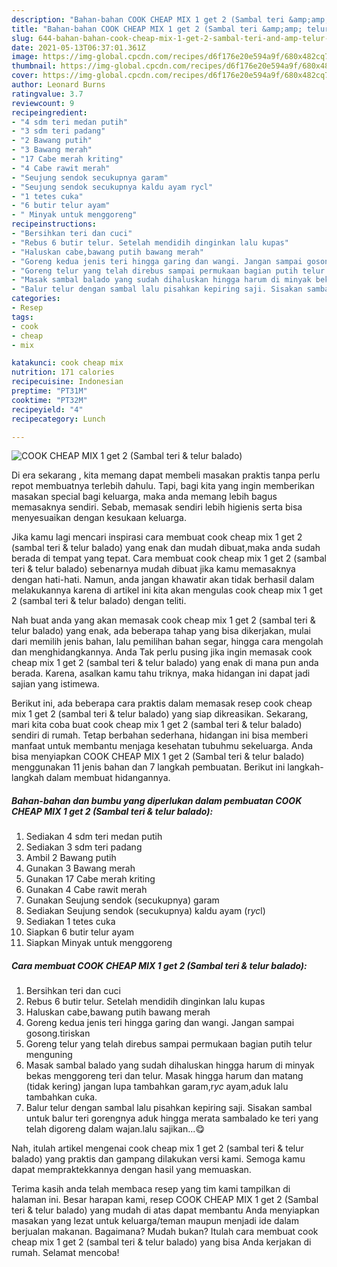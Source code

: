 ```yaml
---
description: "Bahan-bahan COOK CHEAP MIX 1 get 2 (Sambal teri &amp;amp; telur balado) Sederhana dan Mudah Dibuat"
title: "Bahan-bahan COOK CHEAP MIX 1 get 2 (Sambal teri &amp;amp; telur balado) Sederhana dan Mudah Dibuat"
slug: 644-bahan-bahan-cook-cheap-mix-1-get-2-sambal-teri-and-amp-telur-balado-sederhana-dan-mudah-dibuat
date: 2021-05-13T06:37:01.361Z
image: https://img-global.cpcdn.com/recipes/d6f176e20e594a9f/680x482cq70/cook-cheap-mix-1-get-2-sambal-teri-telur-balado-foto-resep-utama.jpg
thumbnail: https://img-global.cpcdn.com/recipes/d6f176e20e594a9f/680x482cq70/cook-cheap-mix-1-get-2-sambal-teri-telur-balado-foto-resep-utama.jpg
cover: https://img-global.cpcdn.com/recipes/d6f176e20e594a9f/680x482cq70/cook-cheap-mix-1-get-2-sambal-teri-telur-balado-foto-resep-utama.jpg
author: Leonard Burns
ratingvalue: 3.7
reviewcount: 9
recipeingredient:
- "4 sdm teri medan putih"
- "3 sdm teri padang"
- "2 Bawang putih"
- "3 Bawang merah"
- "17 Cabe merah kriting"
- "4 Cabe rawit merah"
- "Seujung sendok secukupnya garam"
- "Seujung sendok secukupnya kaldu ayam rycl"
- "1 tetes cuka"
- "6 butir telur ayam"
- " Minyak untuk menggoreng"
recipeinstructions:
- "Bersihkan teri dan cuci"
- "Rebus 6 butir telur. Setelah mendidih dinginkan lalu kupas"
- "Haluskan cabe,bawang putih bawang merah"
- "Goreng kedua jenis teri hingga garing dan wangi. Jangan sampai gosong.tiriskan"
- "Goreng telur yang telah direbus sampai permukaan bagian putih telur menguning"
- "Masak sambal balado yang sudah dihaluskan hingga harum di minyak bekas menggoreng teri dan telur. Masak hingga harum dan matang (tidak kering) jangan lupa tambahkan garam,r*yc* ayam,aduk lalu tambahkan cuka."
- "Balur telur dengan sambal lalu pisahkan kepiring saji. Sisakan sambal untuk balur teri gorengnya aduk hingga merata sambalado ke teri yang telah digoreng dalam wajan.lalu sajikan...😋"
categories:
- Resep
tags:
- cook
- cheap
- mix

katakunci: cook cheap mix 
nutrition: 171 calories
recipecuisine: Indonesian
preptime: "PT31M"
cooktime: "PT32M"
recipeyield: "4"
recipecategory: Lunch

---
```



![COOK CHEAP MIX 1 get 2 (Sambal teri &amp; telur balado)](https://img-global.cpcdn.com/recipes/d6f176e20e594a9f/680x482cq70/cook-cheap-mix-1-get-2-sambal-teri-telur-balado-foto-resep-utama.jpg)

Di era  sekarang , kita memang dapat membeli masakan praktis tanpa perlu repot membuatnya terlebih dahulu. Tapi, bagi kita yang ingin memberikan masakan special bagi keluarga, maka anda memang lebih bagus memasaknya sendiri. Sebab, memasak sendiri lebih higienis serta bisa menyesuaikan dengan kesukaan keluarga.

Jika kamu lagi mencari inspirasi cara membuat cook cheap mix 1 get 2 (sambal teri &amp; telur balado) yang enak dan mudah dibuat,maka anda sudah berada di tempat yang tepat. Cara membuat cook cheap mix 1 get 2 (sambal teri &amp; telur balado)  sebenarnya mudah dibuat jika kamu memasaknya dengan hati-hati. Namun, anda jangan khawatir akan tidak berhasil dalam melakukannya 
karena di artikel ini kita akan mengulas cook cheap mix 1 get 2 (sambal teri &amp; telur balado) dengan teliti.  



Nah buat anda yang akan memasak cook cheap mix 1 get 2 (sambal teri &amp; telur balado) yang enak, ada beberapa tahap yang bisa dikerjakan, mulai dari memilih jenis bahan, lalu pemilihan bahan segar, hingga cara mengolah dan menghidangkannya. Anda Tak perlu pusing jika ingin memasak cook cheap mix 1 get 2 (sambal teri &amp; telur balado) yang enak di mana pun anda berada. Karena, asalkan kamu  tahu triknya, maka hidangan ini dapat jadi sajian yang istimewa.

Berikut ini, ada beberapa cara praktis  dalam memasak resep cook cheap mix 1 get 2 (sambal teri &amp; telur balado) yang siap dikreasikan. Sekarang, mari kita coba buat cook cheap mix 1 get 2 (sambal teri &amp; telur balado) sendiri di rumah. Tetap berbahan sederhana, hidangan ini bisa memberi manfaat untuk membantu menjaga kesehatan tubuhmu sekeluarga. Anda bisa menyiapkan COOK CHEAP MIX 1 get 2 (Sambal teri &amp; telur balado) menggunakan 11 jenis bahan dan 7 langkah pembuatan. Berikut ini langkah-langkah dalam membuat hidangannya.

<!--inarticleads1-->

##### Bahan-bahan dan bumbu yang diperlukan dalam pembuatan COOK CHEAP MIX 1 get 2 (Sambal teri &amp; telur balado):

1. Sediakan 4 sdm teri medan putih
1. Sediakan 3 sdm teri padang
1. Ambil 2 Bawang putih
1. Gunakan 3 Bawang merah
1. Gunakan 17 Cabe merah kriting
1. Gunakan 4 Cabe rawit merah
1. Gunakan Seujung sendok (secukupnya) garam
1. Sediakan Seujung sendok (secukupnya) kaldu ayam (r*yc*l)
1. Sediakan 1 tetes cuka
1. Siapkan 6 butir telur ayam
1. Siapkan  Minyak untuk menggoreng




<!--inarticleads2-->

##### Cara membuat COOK CHEAP MIX 1 get 2 (Sambal teri &amp; telur balado):

1. Bersihkan teri dan cuci
1. Rebus 6 butir telur. Setelah mendidih dinginkan lalu kupas
1. Haluskan cabe,bawang putih bawang merah
1. Goreng kedua jenis teri hingga garing dan wangi. Jangan sampai gosong.tiriskan
1. Goreng telur yang telah direbus sampai permukaan bagian putih telur menguning
1. Masak sambal balado yang sudah dihaluskan hingga harum di minyak bekas menggoreng teri dan telur. Masak hingga harum dan matang (tidak kering) jangan lupa tambahkan garam,r*yc* ayam,aduk lalu tambahkan cuka.
1. Balur telur dengan sambal lalu pisahkan kepiring saji. Sisakan sambal untuk balur teri gorengnya aduk hingga merata sambalado ke teri yang telah digoreng dalam wajan.lalu sajikan...😋




Nah, itulah artikel mengenai  cook cheap mix 1 get 2 (sambal teri &amp; telur balado)  yang praktis dan gampang dilakukan versi kami. Semoga kamu dapat mempraktekkannya dengan hasil yang memuaskan. 

Terima kasih anda telah membaca resep yang tim kami tampilkan di halaman ini. Besar harapan kami, resep  COOK CHEAP MIX 1 get 2 (Sambal teri &amp; telur balado) yang mudah di atas dapat membantu Anda menyiapkan masakan yang lezat untuk keluarga/teman maupun menjadi ide dalam berjualan makanan. Bagaimana? Mudah bukan? Itulah cara membuat cook cheap mix 1 get 2 (sambal teri &amp; telur balado) yang bisa Anda kerjakan di rumah. Selamat mencoba!

